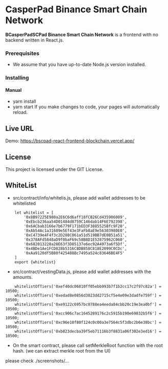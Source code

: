 # CasperPad Binance Smart Chain Network
**BCasperPadSCPad Binance Smart Chain Network** is a frontend with no backend written in React.js.

### Prerequisites

 * We assume that you have up-to-date Node.js version installed.
 
### Installing
#### Manual

 * yarn install
 * yarn start
 If you make changes to code, your pages will automatically reload.
 
## Live URL
Demo: https://bscpad-react-frontend-blockchain.vercel.app/

## License

This project is licensed under the GIT License.


## WhiteList


* src/contract/info/whitelis.js, please add wallet addresses to be whitelisted
```
    let whitelist = [
        '0x8B97225E980a2E6C6d6aff18fCB26Cd435906089',
        '0xEbcb236aa54D01484d8759C146dab14F6E792398',
        '0x6ACbab3166e7b6779F171bED3F3885525Bfc9F20',
        '0xAb54Ac1a31609e5Ef43e3FaFb8aE9e56303980E0',
        '0xC4739e4F4f3c2D288C061a51d519BB7dE0B51a51',
        '0x378AFd5848aD9f0baF69c58B8D1E52875962C060',
        '0x682013228a28E63f3D85137e6ec92A4973a6f5Df',
        '0x4BDe1Ae1FCD828b5316C8DB858C818E2099C0CDc',
        '0xAa9120df5B80f425488Bc7495a524c83646BE4F5'
    ]
    export {whitelist}
```
* src/contract/vestingData.js, please add wallet addresses with the amounts.
```
    whitelistOfTiers['0xef40dc06810ff05ebb993b7f1b2cc17c2f97c82a'] = 10500;
    whitelistOfTiers['0xedad8e0856d3023dd2715cf5e4e09e3dadfe759f'] = 10500;
    whitelistOfTiers['0xe9122c6957bc0788ea4eeda84cbb20c19e3ea0bf'] = 10500;
    whitelistOfTiers['0xcc906c7ac1645289176c2c5915b190e69832b5f6'] = 10500;
    whitelistOfTiers['0xc96e10f80f124c0c00a3e7564c5f3dbc2b6e38bc'] = 10500;
    whitelistOfTiers['0xb823decba39f5eb71116b3f8831a06f302e3ed16'] = 10500;

```

* On the smart contract, please call setMerkleRoot function with the root hash. (we can extract merkle root from the UI)

please check ./screenshots/...


